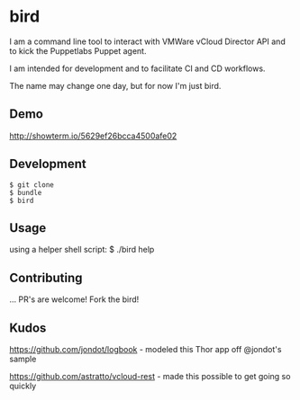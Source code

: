 # bird

I am a command line tool to interact with VMWare vCloud Director API and to kick the Puppetlabs Puppet agent. 

I am intended for development and to facilitate CI and CD workflows.  

The name may change one day, but for now I'm just bird. 

## Demo
  http://showterm.io/5629ef26bcca4500afe02

## Development

    $ git clone
    $ bundle
    $ bird

## Usage
  using a helper shell script:
    $ ./bird help

## Contributing

... PR's are welcome!    Fork the bird! 

## Kudos
  https://github.com/jondot/logbook
    - modeled this Thor app off @jondot's sample

  https://github.com/astratto/vcloud-rest 
    - made this possible to get going so quickly